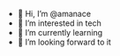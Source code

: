 - 👋 Hi, I’m @amanace
- 👀 I’m interested in tech
- 🌱 I’m currently learning 
- 💞️ I’m looking forward to it

<!---
amanace/amanace is a ✨ special ✨ repository because its `README.md` (this file) appears on your GitHub profile.
You can click the Preview link to take a look at your changes.
--->
